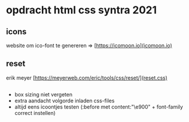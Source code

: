 # opdracht html css syntra 2021

## icons

website om ico-font te genereren => [https://icomoon.io](icomoon.io)

## reset

erik meyer [https://meyerweb.com/eric/tools/css/reset/](reset.css)

##

- box sizing niet vergeten
- extra aandacht volgorde inladen css-files
- altijd eens icoontjes testen (:before met content:"\e900" + font-family correct instellen)
